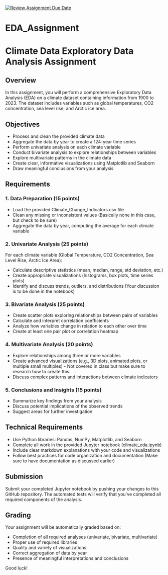 [![Review Assignment Due Date](https://classroom.github.com/assets/deadline-readme-button-22041afd0340ce965d47ae6ef1cefeee28c7c493a6346c4f15d667ab976d596c.svg)](https://classroom.github.com/a/MFpQQ_l2)
﻿
# EDA_Assignment

# Climate Data Exploratory Data Analysis Assignment

## Overview
In this assignment, you will perform a comprehensive Exploratory Data Analysis (EDA) on a climate dataset containing information from 1900 to 2023. The dataset includes variables such as global temperatures, CO2 concentration, sea level rise, and Arctic ice area.

## Objectives
- Process and clean the provided climate data
- Aggregate the data by year to create a 124-year time series
- Perform univariate analysis on each climate variable
- Conduct bivariate analysis to explore relationships between variables
- Explore multivariate patterns in the climate data
- Create clear, informative visualizations using Matplotlib and Seaborn
- Draw meaningful conclusions from your analysis

## Requirements

### 1. Data Preparation (15 points)
- Load the provided Climate_Change_Indicators.csv file
- Clean any missing or inconsistent values (Basically none in this case, but check to be sure)
- Aggregate the data by year, computing the average for each climate variable

### 2. Univariate Analysis (25 points)
For each climate variable (Global Temperature, CO2 Concentration, Sea Level Rise, Arctic Ice Area):
- Calculate descriptive statistics (mean, median, range, std deviation, etc.)
- Create appropriate visualizations (histograms, box plots, time series plots)
- Identify and discuss trends, outliers, and distributions (Your discussion is to be done in the notebook)

### 3. Bivariate Analysis (25 points)
- Create scatter plots exploring relationships between pairs of variables
- Calculate and interpret correlation coefficients
- Analyze how variables change in relation to each other over time
- Create at least one pair plot or correlation heatmap

### 4. Multivariate Analysis (20 points)
- Explore relationships among three or more variables
- Create advanced visualizations (e.g., 3D plots, animated plots, or multiple small multiples) - Not covered in class but make sure to research how to create this. 
- Discuss complex patterns and interactions between climate indicators

### 5. Conclusions and Insights (15 points)
- Summarize key findings from your analysis
- Discuss potential implications of the observed trends
- Suggest areas for further investigation

## Technical Requirements
- Use Python libraries: Pandas, NumPy, Matplotlib, and Seaborn
- Complete all work in the provided Jupyter notebook (climate_eda.ipynb)
- Include clear markdown explanations with your code and visualizations
- Follow best practices for code organization and documentation (Make sure to have documentation as discussed earlier)

## Submission
Submit your completed Jupyter notebook by pushing your changes to this GitHub repository. The automated tests will verify that you've completed all required components of the analysis.

## Grading
Your assignment will be automatically graded based on:
- Completion of all required analyses (univariate, bivariate, multivariate)
- Proper use of required libraries
- Quality and variety of visualizations
- Correct aggregation of data by year
- Presence of meaningful interpretations and conclusions

Good luck!